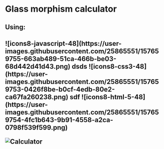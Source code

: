 <h1>Glass morphism calculator</h1>

<h2>Using: <h2>
   ![icons8-javascript-48](https://user-images.githubusercontent.com/25865551/157659755-663ab489-51ca-466b-be03-68d442d41d43.png) dsds
   ![icons8-css3-48](https://user-images.githubusercontent.com/25865551/157659753-0426f8be-b0cf-4edb-80e2-ca67fa260238.png) sdf
   ![icons8-html-5-48](https://user-images.githubusercontent.com/25865551/157659754-4fc1b643-9b91-4558-a2ca-0798f539f599.png)  <br>

![Calculator](https://user-images.githubusercontent.com/25865551/157658950-c2b7bf16-da0a-46e3-b172-1bfc568ac735.png)
